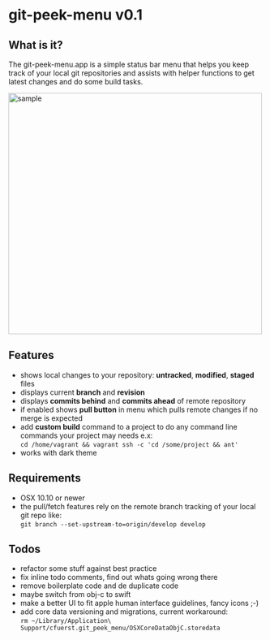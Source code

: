 git-peek-menu v0.1
==================

What is it?
-----------
The git-peek-menu.app is a simple status bar menu that helps you keep track of your local git repositories and assists with helper functions to get latest changes and do some build tasks.

<img src="../master/docs/sample.png?raw=true" alt="sample" width="500" height="475"/>

Features
--------
* shows local changes to your repository: **untracked**, **modified**, **staged** files
* displays current **branch** and **revision**
* displays **commits behind** and **commits ahead** of remote repository
* if enabled shows **pull button** in menu which pulls remote changes if no merge is expected
* add **custom build** command to a project to do any command line commands your project may needs e.x:<br />``cd /home/vagrant && vagrant ssh -c 'cd /some/project && ant'``
* works with dark theme

Requirements
------------
 * OSX 10.10 or newer
 * the pull/fetch features rely on the remote branch tracking of your local git repo like:<br />``git branch --set-upstream-to=origin/develop develop``

Todos
-----
* refactor some stuff against best practice
* fix inline todo comments, find out whats going wrong there
* remove boilerplate code and de duplicate code
* maybe switch from obj-c to swift
* make a better UI to fit apple human interface guidelines, fancy icons ;-)
* add core data versioning and migrations, current workaround:<br />``rm ~/Library/Application\ Support/cfuerst.git_peek_menu/OSXCoreDataObjC.storedata``
